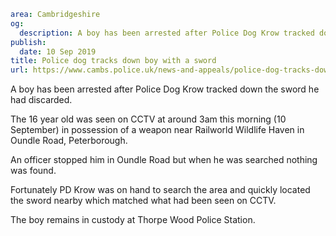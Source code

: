 ```yaml
area: Cambridgeshire
og:
  description: A boy has been arrested after Police Dog Krow tracked down the sword he had discarded.
publish:
  date: 10 Sep 2019
title: Police dog tracks down boy with a sword
url: https://www.cambs.police.uk/news-and-appeals/police-dog-tracks-down-boy-with-a-sword
```

A boy has been arrested after Police Dog Krow tracked down the sword he had discarded.

The 16 year old was seen on CCTV at around 3am this morning (10 September) in possession of a weapon near Railworld Wildlife Haven in Oundle Road, Peterborough.

An officer stopped him in Oundle Road but when he was searched nothing was found.

Fortunately PD Krow was on hand to search the area and quickly located the sword nearby which matched what had been seen on CCTV.

The boy remains in custody at Thorpe Wood Police Station.

